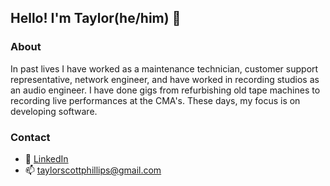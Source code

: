 ## Hello! I'm Taylor(he/him) 👋

### About

In past lives I have worked as a maintenance technician, customer support representative, network engineer, and have worked in recording studios as an audio engineer. I have done gigs from refurbishing old tape machines to recording live performances at the CMA's. These days, my focus is on developing software.

### Contact

- 🌱 [LinkedIn](https://www.linkedin.com/in/taylorscottphillips/)
- 📫 taylorscottphillips@gmail.com
<!--
**taphill/taphill** is a ✨ _special_ ✨ repository because its `README.md` (this file) appears on your GitHub profile.

Here are some ideas to get you started:

- 🔭 I’m currently working on ...
- 🌱 I’m currently learning ...
- 👯 I’m looking to collaborate on ...
- 🤔 I’m looking for help with ...
- 💬 Ask me about ...
- 📫 How to reach me: ...
- ⚡ Fun fact: ...
-->
